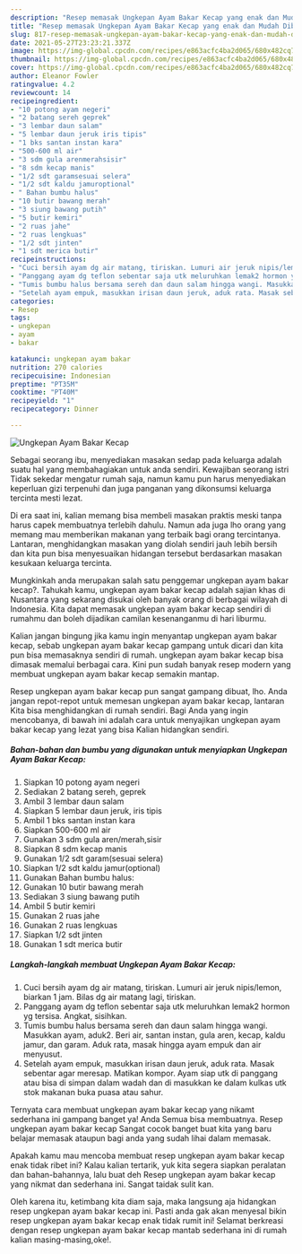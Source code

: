 ```yaml
---
description: "Resep memasak Ungkepan Ayam Bakar Kecap yang enak dan Mudah Dibuat"
title: "Resep memasak Ungkepan Ayam Bakar Kecap yang enak dan Mudah Dibuat"
slug: 817-resep-memasak-ungkepan-ayam-bakar-kecap-yang-enak-dan-mudah-dibuat
date: 2021-05-27T23:23:21.337Z
image: https://img-global.cpcdn.com/recipes/e863acfc4ba2d065/680x482cq70/ungkepan-ayam-bakar-kecap-foto-resep-utama.jpg
thumbnail: https://img-global.cpcdn.com/recipes/e863acfc4ba2d065/680x482cq70/ungkepan-ayam-bakar-kecap-foto-resep-utama.jpg
cover: https://img-global.cpcdn.com/recipes/e863acfc4ba2d065/680x482cq70/ungkepan-ayam-bakar-kecap-foto-resep-utama.jpg
author: Eleanor Fowler
ratingvalue: 4.2
reviewcount: 14
recipeingredient:
- "10 potong ayam negeri"
- "2 batang sereh geprek"
- "3 lembar daun salam"
- "5 lembar daun jeruk iris tipis"
- "1 bks santan instan kara"
- "500-600 ml air"
- "3 sdm gula arenmerahsisir"
- "8 sdm kecap manis"
- "1/2 sdt garamsesuai selera"
- "1/2 sdt kaldu jamuroptional"
- " Bahan bumbu halus"
- "10 butir bawang merah"
- "3 siung bawang putih"
- "5 butir kemiri"
- "2 ruas jahe"
- "2 ruas lengkuas"
- "1/2 sdt jinten"
- "1 sdt merica butir"
recipeinstructions:
- "Cuci bersih ayam dg air matang, tiriskan. Lumuri air jeruk nipis/lemon, biarkan 1 jam. Bilas dg air matang lagi, tiriskan."
- "Panggang ayam dg teflon sebentar saja utk meluruhkan lemak2 hormon yg tersisa. Angkat, sisihkan."
- "Tumis bumbu halus bersama sereh dan daun salam hingga wangi. Masukkan ayam, aduk2. Beri air, santan instan, gula aren, kecap, kaldu jamur, dan garam. Aduk rata, masak hingga ayam empuk dan air menyusut."
- "Setelah ayam empuk, masukkan irisan daun jeruk, aduk rata. Masak sebentar agar meresap. Matikan kompor. Ayam siap utk di panggang atau bisa di simpan dalam wadah dan di masukkan ke dalam kulkas utk stok makanan buka puasa atau sahur."
categories:
- Resep
tags:
- ungkepan
- ayam
- bakar

katakunci: ungkepan ayam bakar 
nutrition: 270 calories
recipecuisine: Indonesian
preptime: "PT35M"
cooktime: "PT40M"
recipeyield: "1"
recipecategory: Dinner

---
```



![Ungkepan Ayam Bakar Kecap](https://img-global.cpcdn.com/recipes/e863acfc4ba2d065/680x482cq70/ungkepan-ayam-bakar-kecap-foto-resep-utama.jpg)

Sebagai seorang ibu, menyediakan masakan sedap pada keluarga adalah suatu hal yang membahagiakan untuk anda sendiri. Kewajiban seorang istri Tidak sekedar mengatur rumah saja, namun kamu pun harus menyediakan keperluan gizi terpenuhi dan juga panganan yang dikonsumsi keluarga tercinta mesti lezat.

Di era  saat ini, kalian memang bisa membeli masakan praktis meski tanpa harus capek membuatnya terlebih dahulu. Namun ada juga lho orang yang memang mau memberikan makanan yang terbaik bagi orang tercintanya. Lantaran, menghidangkan masakan yang diolah sendiri jauh lebih bersih dan kita pun bisa menyesuaikan hidangan tersebut berdasarkan masakan kesukaan keluarga tercinta. 



Mungkinkah anda merupakan salah satu penggemar ungkepan ayam bakar kecap?. Tahukah kamu, ungkepan ayam bakar kecap adalah sajian khas di Nusantara yang sekarang disukai oleh banyak orang di berbagai wilayah di Indonesia. Kita dapat memasak ungkepan ayam bakar kecap sendiri di rumahmu dan boleh dijadikan camilan kesenanganmu di hari liburmu.

Kalian jangan bingung jika kamu ingin menyantap ungkepan ayam bakar kecap, sebab ungkepan ayam bakar kecap gampang untuk dicari dan kita pun bisa memasaknya sendiri di rumah. ungkepan ayam bakar kecap bisa dimasak memalui berbagai cara. Kini pun sudah banyak resep modern yang membuat ungkepan ayam bakar kecap semakin mantap.

Resep ungkepan ayam bakar kecap pun sangat gampang dibuat, lho. Anda jangan repot-repot untuk memesan ungkepan ayam bakar kecap, lantaran Kita bisa menghidangkan di rumah sendiri. Bagi Anda yang ingin mencobanya, di bawah ini adalah cara untuk menyajikan ungkepan ayam bakar kecap yang lezat yang bisa Kalian hidangkan sendiri.

<!--inarticleads1-->

##### Bahan-bahan dan bumbu yang digunakan untuk menyiapkan Ungkepan Ayam Bakar Kecap:

1. Siapkan 10 potong ayam negeri
1. Sediakan 2 batang sereh, geprek
1. Ambil 3 lembar daun salam
1. Siapkan 5 lembar daun jeruk, iris tipis
1. Ambil 1 bks santan instan kara
1. Siapkan 500-600 ml air
1. Gunakan 3 sdm gula aren/merah,sisir
1. Siapkan 8 sdm kecap manis
1. Gunakan 1/2 sdt garam(sesuai selera)
1. Siapkan 1/2 sdt kaldu jamur(optional)
1. Gunakan  Bahan bumbu halus:
1. Gunakan 10 butir bawang merah
1. Sediakan 3 siung bawang putih
1. Ambil 5 butir kemiri
1. Gunakan 2 ruas jahe
1. Gunakan 2 ruas lengkuas
1. Siapkan 1/2 sdt jinten
1. Gunakan 1 sdt merica butir




<!--inarticleads2-->

##### Langkah-langkah membuat Ungkepan Ayam Bakar Kecap:

1. Cuci bersih ayam dg air matang, tiriskan. Lumuri air jeruk nipis/lemon, biarkan 1 jam. Bilas dg air matang lagi, tiriskan.
1. Panggang ayam dg teflon sebentar saja utk meluruhkan lemak2 hormon yg tersisa. Angkat, sisihkan.
1. Tumis bumbu halus bersama sereh dan daun salam hingga wangi. Masukkan ayam, aduk2. Beri air, santan instan, gula aren, kecap, kaldu jamur, dan garam. Aduk rata, masak hingga ayam empuk dan air menyusut.
1. Setelah ayam empuk, masukkan irisan daun jeruk, aduk rata. Masak sebentar agar meresap. Matikan kompor. Ayam siap utk di panggang atau bisa di simpan dalam wadah dan di masukkan ke dalam kulkas utk stok makanan buka puasa atau sahur.




Ternyata cara membuat ungkepan ayam bakar kecap yang nikamt sederhana ini gampang banget ya! Anda Semua bisa membuatnya. Resep ungkepan ayam bakar kecap Sangat cocok banget buat kita yang baru belajar memasak ataupun bagi anda yang sudah lihai dalam memasak.

Apakah kamu mau mencoba membuat resep ungkepan ayam bakar kecap enak tidak ribet ini? Kalau kalian tertarik, yuk kita segera siapkan peralatan dan bahan-bahannya, lalu buat deh Resep ungkepan ayam bakar kecap yang nikmat dan sederhana ini. Sangat taidak sulit kan. 

Oleh karena itu, ketimbang kita diam saja, maka langsung aja hidangkan resep ungkepan ayam bakar kecap ini. Pasti anda gak akan menyesal bikin resep ungkepan ayam bakar kecap enak tidak rumit ini! Selamat berkreasi dengan resep ungkepan ayam bakar kecap mantab sederhana ini di rumah kalian masing-masing,oke!.

